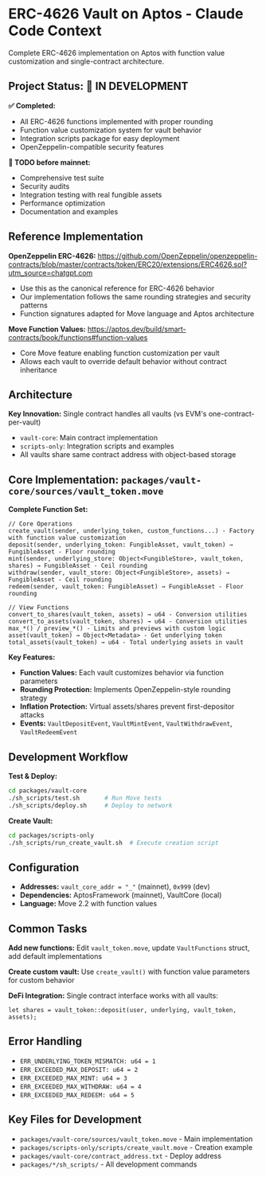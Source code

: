 # ERC-4626 Vault on Aptos - Claude Code Context

Complete ERC-4626 implementation on Aptos with function value customization and single-contract architecture.

## Project Status: 🚧 IN DEVELOPMENT

**✅ Completed:**

- All ERC-4626 functions implemented with proper rounding
- Function value customization system for vault behavior
- Integration scripts package for easy deployment
- OpenZeppelin-compatible security features

**🚧 TODO before mainnet:**

- Comprehensive test suite
- Security audits
- Integration testing with real fungible assets
- Performance optimization
- Documentation and examples

## Reference Implementation

**OpenZeppelin ERC-4626:** https://github.com/OpenZeppelin/openzeppelin-contracts/blob/master/contracts/token/ERC20/extensions/ERC4626.sol?utm_source=chatgpt.com

- Use this as the canonical reference for ERC-4626 behavior
- Our implementation follows the same rounding strategies and security patterns
- Function signatures adapted for Move language and Aptos architecture

**Move Function Values:** https://aptos.dev/build/smart-contracts/book/functions#function-values

- Core Move feature enabling function customization per vault
- Allows each vault to override default behavior without contract inheritance

## Architecture

**Key Innovation:** Single contract handles all vaults (vs EVM's one-contract-per-vault)

- `vault-core`: Main contract implementation
- `scripts-only`: Integration scripts and examples
- All vaults share same contract address with object-based storage

## Core Implementation: `packages/vault-core/sources/vault_token.move`

**Complete Function Set:**

```move
// Core Operations
create_vault(sender, underlying_token, custom_functions...) - Factory with function value customization
deposit(sender, underlying_token: FungibleAsset, vault_token) → FungibleAsset - Floor rounding
mint(sender, underlying_store: Object<FungibleStore>, vault_token, shares) → FungibleAsset - Ceil rounding
withdraw(sender, vault_store: Object<FungibleStore>, assets) → FungibleAsset - Ceil rounding
redeem(sender, vault_token: FungibleAsset) → FungibleAsset - Floor rounding

// View Functions
convert_to_shares(vault_token, assets) → u64 - Conversion utilities
convert_to_assets(vault_token, shares) → u64 - Conversion utilities
max_*() / preview_*() - Limits and previews with custom logic
asset(vault_token) → Object<Metadata> - Get underlying token
total_assets(vault_token) → u64 - Total underlying assets in vault
```

**Key Features:**

- **Function Values:** Each vault customizes behavior via function parameters
- **Rounding Protection:** Implements OpenZeppelin-style rounding strategy
- **Inflation Protection:** Virtual assets/shares prevent first-depositor attacks
- **Events:** `VaultDepositEvent`, `VaultMintEvent`, `VaultWithdrawEvent`, `VaultRedeemEvent`

## Development Workflow

**Test & Deploy:**

```bash
cd packages/vault-core
./sh_scripts/test.sh       # Run Move tests
./sh_scripts/deploy.sh     # Deploy to network
```

**Create Vault:**

```bash
cd packages/scripts-only
./sh_scripts/run_create_vault.sh  # Execute creation script
```

## Configuration

- **Addresses:** `vault_core_addr = "_"` (mainnet), `0x999` (dev)
- **Dependencies:** AptosFramework (mainnet), VaultCore (local)
- **Language:** Move 2.2 with function values

## Common Tasks

**Add new functions:** Edit `vault_token.move`, update `VaultFunctions` struct, add default implementations

**Create custom vault:** Use `create_vault()` with function value parameters for custom behavior

**DeFi Integration:** Single contract interface works with all vaults:

```move
let shares = vault_token::deposit(user, underlying, vault_token, assets);
```

## Error Handling

- `ERR_UNDERLYING_TOKEN_MISMATCH: u64 = 1`
- `ERR_EXCEEDED_MAX_DEPOSIT: u64 = 2`
- `ERR_EXCEEDED_MAX_MINT: u64 = 3`
- `ERR_EXCEEDED_MAX_WITHDRAW: u64 = 4`
- `ERR_EXCEEDED_MAX_REDEEM: u64 = 5`

## Key Files for Development

- `packages/vault-core/sources/vault_token.move` - Main implementation
- `packages/scripts-only/scripts/create_vault.move` - Creation example
- `packages/vault-core/contract_address.txt` - Deploy address
- `packages/*/sh_scripts/` - All development commands
